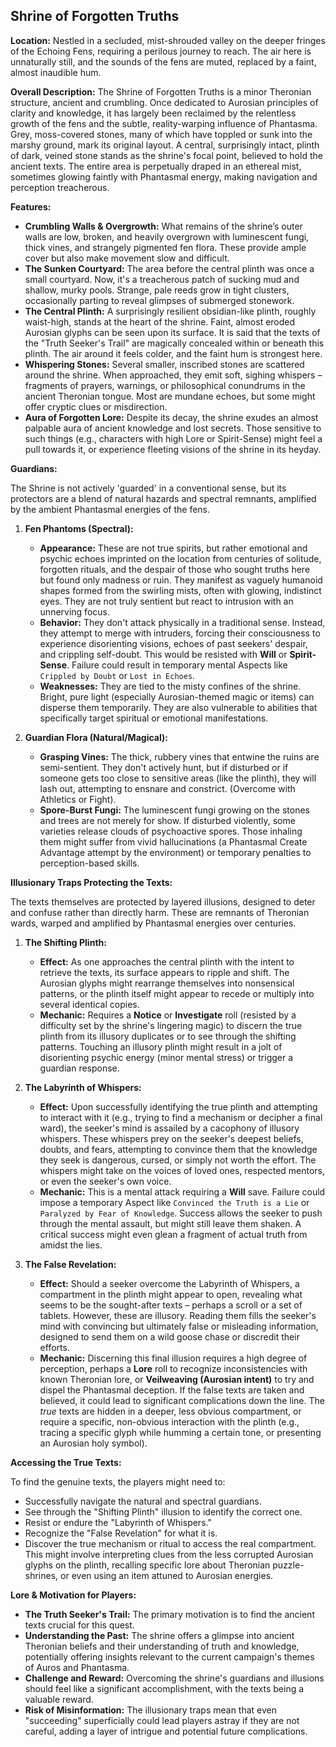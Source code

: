## Shrine of Forgotten Truths

**Location:** Nestled in a secluded, mist-shrouded valley on the deeper fringes of the Echoing Fens, requiring a perilous journey to reach. The air here is unnaturally still, and the sounds of the fens are muted, replaced by a faint, almost inaudible hum.

**Overall Description:** The Shrine of Forgotten Truths is a minor Theronian structure, ancient and crumbling. Once dedicated to Aurosian principles of clarity and knowledge, it has largely been reclaimed by the relentless growth of the fens and the subtle, reality-warping influence of Phantasma. Grey, moss-covered stones, many of which have toppled or sunk into the marshy ground, mark its original layout. A central, surprisingly intact, plinth of dark, veined stone stands as the shrine's focal point, believed to hold the ancient texts. The entire area is perpetually draped in an ethereal mist, sometimes glowing faintly with Phantasmal energy, making navigation and perception treacherous.

**Features:**

*   **Crumbling Walls & Overgrowth:** What remains of the shrine’s outer walls are low, broken, and heavily overgrown with luminescent fungi, thick vines, and strangely pigmented fen flora. These provide ample cover but also make movement slow and difficult.
*   **The Sunken Courtyard:** The area before the central plinth was once a small courtyard. Now, it's a treacherous patch of sucking mud and shallow, murky pools. Strange, pale reeds grow in tight clusters, occasionally parting to reveal glimpses of submerged stonework.
*   **The Central Plinth:** A surprisingly resilient obsidian-like plinth, roughly waist-high, stands at the heart of the shrine. Faint, almost eroded Aurosian glyphs can be seen upon its surface. It is said that the texts of the "Truth Seeker's Trail" are magically concealed within or beneath this plinth. The air around it feels colder, and the faint hum is strongest here.
*   **Whispering Stones:** Several smaller, inscribed stones are scattered around the shrine. When approached, they emit soft, sighing whispers – fragments of prayers, warnings, or philosophical conundrums in the ancient Theronian tongue. Most are mundane echoes, but some might offer cryptic clues or misdirection.
*   **Aura of Forgotten Lore:** Despite its decay, the shrine exudes an almost palpable aura of ancient knowledge and lost secrets. Those sensitive to such things (e.g., characters with high Lore or Spirit-Sense) might feel a pull towards it, or experience fleeting visions of the shrine in its heyday.

**Guardians:**

The Shrine is not actively 'guarded' in a conventional sense, but its protectors are a blend of natural hazards and spectral remnants, amplified by the ambient Phantasmal energies of the fens.

1.  **Fen Phantoms (Spectral):**
    *   **Appearance:** These are not true spirits, but rather emotional and psychic echoes imprinted on the location from centuries of solitude, forgotten rituals, and the despair of those who sought truths here but found only madness or ruin. They manifest as vaguely humanoid shapes formed from the swirling mists, often with glowing, indistinct eyes. They are not truly sentient but react to intrusion with an unnerving focus.
    *   **Behavior:** They don't attack physically in a traditional sense. Instead, they attempt to merge with intruders, forcing their consciousness to experience disorienting visions, echoes of past seekers' despair, and crippling self-doubt. This would be resisted with **Will** or **Spirit-Sense**. Failure could result in temporary mental Aspects like `Crippled by Doubt` or `Lost in Echoes`.
    *   **Weaknesses:** They are tied to the misty confines of the shrine. Bright, pure light (especially Aurosian-themed magic or items) can disperse them temporarily. They are also vulnerable to abilities that specifically target spiritual or emotional manifestations.

2.  **Guardian Flora (Natural/Magical):**
    *   **Grasping Vines:** The thick, rubbery vines that entwine the ruins are semi-sentient. They don't actively hunt, but if disturbed or if someone gets too close to sensitive areas (like the plinth), they will lash out, attempting to ensnare and constrict. (Overcome with Athletics or Fight).
    *   **Spore-Burst Fungi:** The luminescent fungi growing on the stones and trees are not merely for show. If disturbed violently, some varieties release clouds of psychoactive spores. Those inhaling them might suffer from vivid hallucinations (a Phantasmal Create Advantage attempt by the environment) or temporary penalties to perception-based skills.

**Illusionary Traps Protecting the Texts:**

The texts themselves are protected by layered illusions, designed to deter and confuse rather than directly harm. These are remnants of Theronian wards, warped and amplified by Phantasmal energies over centuries.

1.  **The Shifting Plinth:**
    *   **Effect:** As one approaches the central plinth with the intent to retrieve the texts, its surface appears to ripple and shift. The Aurosian glyphs might rearrange themselves into nonsensical patterns, or the plinth itself might appear to recede or multiply into several identical copies.
    *   **Mechanic:** Requires a **Notice** or **Investigate** roll (resisted by a difficulty set by the shrine's lingering magic) to discern the true plinth from its illusory duplicates or to see through the shifting patterns. Touching an illusory plinth might result in a jolt of disorienting psychic energy (minor mental stress) or trigger a guardian response.

2.  **The Labyrinth of Whispers:**
    *   **Effect:** Upon successfully identifying the true plinth and attempting to interact with it (e.g., trying to find a mechanism or decipher a final ward), the seeker's mind is assailed by a cacophony of illusory whispers. These whispers prey on the seeker's deepest beliefs, doubts, and fears, attempting to convince them that the knowledge they seek is dangerous, cursed, or simply not worth the effort. The whispers might take on the voices of loved ones, respected mentors, or even the seeker's own voice.
    *   **Mechanic:** This is a mental attack requiring a **Will** save. Failure could impose a temporary Aspect like `Convinced the Truth is a Lie` or `Paralyzed by Fear of Knowledge`. Success allows the seeker to push through the mental assault, but might still leave them shaken. A critical success might even glean a fragment of actual truth from amidst the lies.

3.  **The False Revelation:**
    *   **Effect:** Should a seeker overcome the Labyrinth of Whispers, a compartment in the plinth might appear to open, revealing what seems to be the sought-after texts – perhaps a scroll or a set of tablets. However, these are illusory. Reading them fills the seeker's mind with convincing but ultimately false or misleading information, designed to send them on a wild goose chase or discredit their efforts.
    *   **Mechanic:** Discerning this final illusion requires a high degree of perception, perhaps a **Lore** roll to recognize inconsistencies with known Theronian lore, or **Veilweaving (Aurosian intent)** to try and dispel the Phantasmal deception. If the false texts are taken and believed, it could lead to significant complications down the line. The *true* texts are hidden in a deeper, less obvious compartment, or require a specific, non-obvious interaction with the plinth (e.g., tracing a specific glyph while humming a certain tone, or presenting an Aurosian holy symbol).

**Accessing the True Texts:**

To find the genuine texts, the players might need to:

*   Successfully navigate the natural and spectral guardians.
*   See through the "Shifting Plinth" illusion to identify the correct one.
*   Resist or endure the "Labyrinth of Whispers."
*   Recognize the "False Revelation" for what it is.
*   Discover the true mechanism or ritual to access the real compartment. This might involve interpreting clues from the less corrupted Aurosian glyphs on the plinth, recalling specific lore about Theronian puzzle-shrines, or even using an item attuned to Aurosian energies.

**Lore & Motivation for Players:**

*   **The Truth Seeker's Trail:** The primary motivation is to find the ancient texts crucial for this quest.
*   **Understanding the Past:** The shrine offers a glimpse into ancient Theronian beliefs and their understanding of truth and knowledge, potentially offering insights relevant to the current campaign's themes of Auros and Phantasma.
*   **Challenge and Reward:** Overcoming the shrine's guardians and illusions should feel like a significant accomplishment, with the texts being a valuable reward.
*   **Risk of Misinformation:** The illusionary traps mean that even "succeeding" superficially could lead players astray if they are not careful, adding a layer of intrigue and potential future complications.
